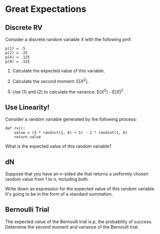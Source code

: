 # Great Expectations

## Discrete RV

Consider a discrete random variable *X* with the following pmf:
```
p(1) = .5
p(2) = .25
p(4) = .125
p(8) = .125
```

1. Calculate the expected value of this variable.

2. Calculate the second moment: E[*X*<sup>2</sup>].

3. Use (1) and (2) to calculate the variance: E[*X*<sup>2</sup>] - E[*X*]<sup>2</sup>

## Use Linearity!

Consider a random variable generated by the following process:
```
def rv():
    value = (3 * randint(1, 6) + 5) - 2 * randint(1, 6)
    return value
```
What is the expected value of this random variable?

## dN

Suppose that you have an *n*-sided die that returns a uniformly chosen random value from 1 to *n*, including both.

Write down an expression for the expected value of this random variable. It's going to be in the form of a standard summation.


## Bernoulli Trial

The expected value of the Bernoulli trial is *p*, the probability of success. Determine the second moment and variance of the Bernoulli trial.

